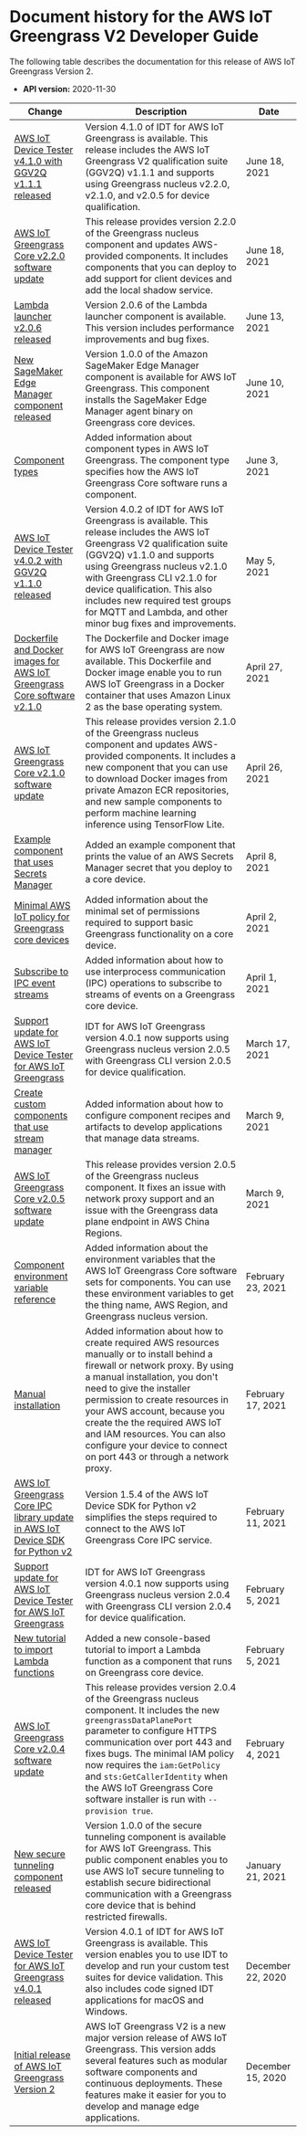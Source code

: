 # Document history for the AWS IoT Greengrass V2 Developer Guide<a name="document-history"></a>

The following table describes the documentation for this release of AWS IoT Greengrass Version 2\.
+ **API version:** 2020\-11\-30

| Change | Description | Date | 
| --- |--- |--- |
| [AWS IoT Device Tester v4\.1\.0 with GGV2Q v1\.1\.1 released](https://docs.aws.amazon.com/greengrass/v2/developerguide/dev-test-versions.html) | Version 4\.1\.0 of IDT for AWS IoT Greengrass is available\. This release includes the AWS IoT Greengrass V2 qualification suite \(GGV2Q\) v1\.1\.1 and supports using Greengrass nucleus v2\.2\.0, v2\.1\.0, and v2\.0\.5 for device qualification\.  | June 18, 2021 | 
| [AWS IoT Greengrass Core v2\.2\.0 software update](https://docs.aws.amazon.com/greengrass/v2/developerguide/greengrass-release-2021-06-18.html) | This release provides version 2\.2\.0 of the Greengrass nucleus component and updates AWS\-provided components\. It includes components that you can deploy to add support for client devices and add the local shadow service\. | June 18, 2021 | 
| [Lambda launcher v2\.0\.6 released](https://docs.aws.amazon.com/greengrass/v2/developerguide/lambda-launcher-component.html) | Version 2\.0\.6 of the Lambda launcher component is available\. This version includes performance improvements and bug fixes\. | June 13, 2021 | 
| [New SageMaker Edge Manager component released](https://docs.aws.amazon.com/greengrass/v2/developerguide/sagemaker-edge-manager-component.html) | Version 1\.0\.0 of the Amazon SageMaker Edge Manager component is available for AWS IoT Greengrass\. This component installs the SageMaker Edge Manager agent binary on Greengrass core devices\.  | June 10, 2021 | 
| [Component types](https://docs.aws.amazon.com/greengrass/v2/developerguide/manage-components.html#component-types) | Added information about component types in AWS IoT Greengrass\. The component type specifies how the AWS IoT Greengrass Core software runs a component\. | June 3, 2021 | 
| [AWS IoT Device Tester v4\.0\.2 with GGV2Q v1\.1\.0 released](https://docs.aws.amazon.com/greengrass/v2/developerguide/dev-test-versions.html) | Version 4\.0\.2 of IDT for AWS IoT Greengrass is available\. This release includes the AWS IoT Greengrass V2 qualification suite \(GGV2Q\) v1\.1\.0 and supports using Greengrass nucleus v2\.1\.0 with Greengrass CLI v2\.1\.0 for device qualification\. This also includes new required test groups for MQTT and Lambda, and other minor bug fixes and improvements\.  | May 5, 2021 | 
| [Dockerfile and Docker images for AWS IoT Greengrass Core software v2\.1\.0](run-greengrass-docker.md) | The Dockerfile and Docker image for AWS IoT Greengrass are now available\. This Dockerfile and Docker image enable you to run AWS IoT Greengrass in a Docker container that uses Amazon Linux 2 as the base operating system\. | April 27, 2021 | 
| [AWS IoT Greengrass Core v2\.1\.0 software update](https://docs.aws.amazon.com/greengrass/v2/developerguide/greengrass-release-2021-04-26.html) | This release provides version 2\.1\.0 of the Greengrass nucleus component and updates AWS\-provided components\. It includes a new component that you can use to download Docker images from private Amazon ECR repositories, and new sample components to perform machine learning inference using TensorFlow Lite\. | April 26, 2021 | 
| [Example component that uses Secrets Manager](https://docs.aws.amazon.com/greengrass/v2/developerguide/ipc-secret-manager.html#ipc-secret-manager-examples) | Added an example component that prints the value of an AWS Secrets Manager secret that you deploy to a core device\. | April 8, 2021 | 
| [Minimal AWS IoT policy for Greengrass core devices](https://docs.aws.amazon.com/greengrass/v2/developerguide/device-auth.html#greengrass-core-minimal-iot-policy) | Added information about the minimal set of permissions required to support basic Greengrass functionality on a core device\. | April 2, 2021 | 
| [Subscribe to IPC event streams](https://docs.aws.amazon.com/greengrass/v2/developerguide/interprocess-communication.html#ipc-subscribe-operations) | Added information about how to use interprocess communication \(IPC\) operations to subscribe to streams of events on a Greengrass core device\. | April 1, 2021 | 
| [Support update for AWS IoT Device Tester for AWS IoT Greengrass](https://docs.aws.amazon.com/greengrass/v2/developerguide/dev-test-versions.html) | IDT for AWS IoT Greengrass version 4\.0\.1 now supports using Greengrass nucleus version 2\.0\.5 with Greengrass CLI version 2\.0\.5 for device qualification\. | March 17, 2021 | 
| [Create custom components that use stream manager](https://docs.aws.amazon.com/greengrass/v2/developerguide/use-stream-manager-in-custom-components.html) | Added information about how to configure component recipes and artifacts to develop applications that manage data streams\. | March 9, 2021 | 
| [AWS IoT Greengrass Core v2\.0\.5 software update](https://docs.aws.amazon.com/greengrass/v2/developerguide/greengrass-release-2021-03-09.html) | This release provides version 2\.0\.5 of the Greengrass nucleus component\. It fixes an issue with network proxy support and an issue with the Greengrass data plane endpoint in AWS China Regions\. | March 9, 2021 | 
| [Component environment variable reference](https://docs.aws.amazon.com/greengrass/v2/developerguide/component-environment-variables.html) | Added information about the environment variables that the AWS IoT Greengrass Core software sets for components\. You can use these environment variables to get the thing name, AWS Region, and Greengrass nucleus version\. | February 23, 2021 | 
| [Manual installation](https://docs.aws.amazon.com/greengrass/v2/developerguide/manual-installation.html) | Added information about how to create required AWS resources manually or to install behind a firewall or network proxy\. By using a manual installation, you don't need to give the installer permission to create resources in your AWS account, because you create the the required AWS IoT and IAM resources\. You can also configure your device to connect on port 443 or through a network proxy\. | February 17, 2021 | 
| [AWS IoT Greengrass Core IPC library update in AWS IoT Device SDK for Python v2](https://docs.aws.amazon.com/greengrass/v2/developerguide/interprocess-communication.html) | Version 1\.5\.4 of the AWS IoT Device SDK for Python v2 simplifies the steps required to connect to the AWS IoT Greengrass Core IPC service\. | February 11, 2021 | 
| [Support update for AWS IoT Device Tester for AWS IoT Greengrass](https://docs.aws.amazon.com/greengrass/v2/developerguide/dev-test-versions.html) | IDT for AWS IoT Greengrass version 4\.0\.1 now supports using Greengrass nucleus version 2\.0\.4 with Greengrass CLI version 2\.0\.4 for device qualification\. | February 5, 2021 | 
| [New tutorial to import Lambda functions](https://docs.aws.amazon.com/greengrass/v2/developerguide/import-lambda-function-console.html) | Added a new console\-based tutorial to import a Lambda function as a component that runs on Greengrass core device\. | February 5, 2021 | 
| [AWS IoT Greengrass Core v2\.0\.4 software update](https://docs.aws.amazon.com/greengrass/v2/developerguide/greengrass-release-2021-02-04.html) | This release provides version 2\.0\.4 of the Greengrass nucleus component\. It includes the new `greengrassDataPlanePort` parameter to configure HTTPS communication over port 443 and fixes bugs\. The minimal IAM policy now requires the `iam:GetPolicy` and `sts:GetCallerIdentity` when the AWS IoT Greengrass Core software installer is run with `--provision true`\. | February 4, 2021 | 
| [New secure tunneling component released](https://docs.aws.amazon.com/greengrass/v2/developerguide/secure-tunneling-component.html) | Version 1\.0\.0 of the secure tunneling component is available for AWS IoT Greengrass\. This public component enables you to use AWS IoT secure tunneling to establish secure bidirectional communication with a Greengrass core device that is behind restricted firewalls\. | January 21, 2021 | 
| [AWS IoT Device Tester for AWS IoT Greengrass v4\.0\.1 released](https://docs.aws.amazon.com/greengrass/v2/developerguide/device-tester-for-greengrass-ug.html) | Version 4\.0\.1 of IDT for AWS IoT Greengrass is available\. This version enables you to use IDT to develop and run your custom test suites for device validation\. This also includes code signed IDT applications for macOS and Windows\. | December 22, 2020 | 
| [Initial release of AWS IoT Greengrass Version 2](https://docs.aws.amazon.com/greengrass/v2/developerguide) | AWS IoT Greengrass V2 is a new major version release of AWS IoT Greengrass\. This version adds several features such as modular software components and continuous deployments\. These features make it easier for you to develop and manage edge applications\. | December 15, 2020 | 